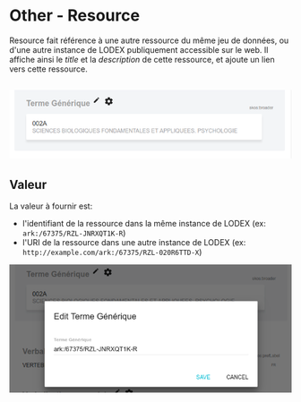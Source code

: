 # Other - Resource

Resource fait référence à une autre ressource du même jeu de données, ou d'une autre instance de LODEX publiquement accessible sur le web. Il affiche ainsi le _title_ et la _description_ de cette ressource, et ajoute un lien vers cette ressource.

## ![](/assets/FormatLodexResource.png)

## Valeur

La valeur à fournir est:

* l'identifiant de la ressource dans la même instance de LODEX \(ex: `ark:/67375/RZL-JNRXQT1K-R`\)
* l'URI de la ressource dans une autre instance de LODEX \(ex: `http://example.com/ark:/67375/RZL-020R6TTD-X`\)

![](/assets/FormatLodexResourceValeur.png)


